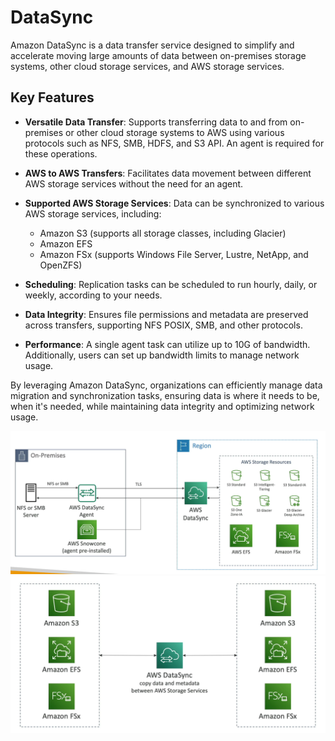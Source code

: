 # DataSync

Amazon DataSync is a data transfer service designed to simplify and accelerate moving large amounts of data between on-premises storage systems, other cloud storage services, and AWS storage services.

## Key Features

- **Versatile Data Transfer**: Supports transferring data to and from on-premises or other cloud storage systems to AWS using various protocols such as NFS, SMB, HDFS, and S3 API. An agent is required for these operations.

- **AWS to AWS Transfers**: Facilitates data movement between different AWS storage services without the need for an agent.

- **Supported AWS Storage Services**: Data can be synchronized to various AWS storage services, including:
    - Amazon S3 (supports all storage classes, including Glacier)
    - Amazon EFS
    - Amazon FSx (supports Windows File Server, Lustre, NetApp, and OpenZFS)

- **Scheduling**: Replication tasks can be scheduled to run hourly, daily, or weekly, according to your needs.

- **Data Integrity**: Ensures file permissions and metadata are preserved across transfers, supporting NFS POSIX, SMB, and other protocols.

- **Performance**: A single agent task can utilize up to 10G of bandwidth. Additionally, users can set up bandwidth limits to manage network usage.

By leveraging Amazon DataSync, organizations can efficiently manage data migration and synchronization tasks, ensuring data is where it needs to be, when it's needed, while maintaining data integrity and optimizing network usage.

![DataSync](../resources/images/storage-extras/data-sync-01.png)
![DataSync](../resources/images/storage-extras/data-sync-02.png)
